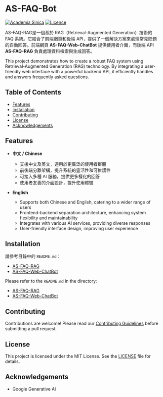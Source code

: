 # AS-FAQ-Bot

[![Academia Sinica](https://img.shields.io/badge/Academia%20Sinica-%23006E99.svg?style=for-the-badge)](https://www.sinica.edu.tw)
[![Licence](https://img.shields.io/github/license/Ileriayo/markdown-badges?style=for-the-badge)](./LICENSE)


AS-FAQ-RAG是一個基於 RAG（Retrieval-Augmented Generation）技術的 FAQ 系統。它結合了前端網頁和後端 API，提供了一個解決方案來處理常見問題的自動回答。前端網頁 **AS-FAQ-Web-ChatBot** 提供使用者介面，而後端 API **AS-FAQ-RAG** 負責處理資料檢索與生成回答。

This project demonstrates how to create a robust FAQ system using Retrieval-Augmented Generation (RAG) technology. By integrating a user-friendly web interface with a powerful backend API, it efficiently handles and answers frequently asked questions.


## Table of Contents

- [Features](#features)
- [Installation](#installation)
- [Contributing](#contributing)
- [License](#license)
- [Acknowledgements](#acknowledgements)



## Features

- **中文 / Chinese**
  - 支援中文及英文，適用於更廣泛的使用者群體
  - 前後端分離架構，提升系統的靈活性和可維護性
  - 可接入多種 AI 服務，提供更多樣化的回答
  - 使用者友善的介面設計，提升使用體驗

- **English**
  - Supports both Chinese and English, catering to a wider range of users
  - Frontend-backend separation architecture, enhancing system flexibility and maintainability
  - Integrates with various AI services, providing diverse responses
  - User-friendly interface design, improving user experience



## Installation

請參考目錄中的 `README.md`：
- [AS-FAQ-RAG](AS-FAQ-RAG/README.md)
- [AS-FAQ-Web-ChatBot](AS-FAQ-Web-ChatBot/README.md)

Please refer to the `README.md` in the directory:
- [AS-FAQ-RAG](AS-FAQ-RAG/README.md)
- [AS-FAQ-Web-ChatBot](AS-FAQ-Web-ChatBot/README.md)



## Contributing

Contributions are welcome! Please read our [Contributing Guidelines](CONTRIBUTING.md) before submitting a pull request.



## License

This project is licensed under the MIT License. See the [LICENSE](LICENSE) file for details.



## Acknowledgements

- Google Generative AI
